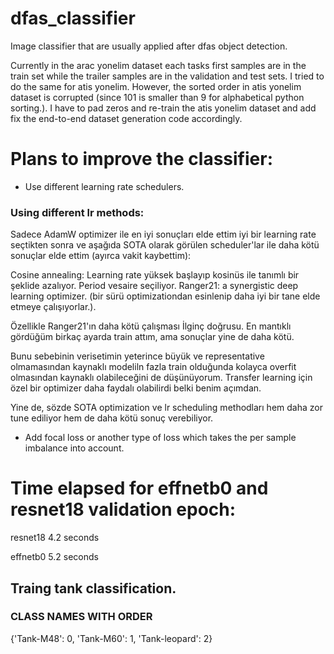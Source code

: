 # dfas_classifier

Image classifier that are usually applied after dfas object detection.

Currently in the arac yonelim dataset each tasks first samples are in the train set while the trailer samples are in the validation and test sets. 
I tried to do the same for atis yonelim. However, the sorted order in atis yonelim dataset is corrupted (since 101 is smaller than 9 for alphabetical python sorting.). I have to pad zeros and re-train the atis yonelim dataset and add fix the end-to-end dataset generation code accordingly.

# Plans to improve the classifier:

- Use different learning rate schedulers. 
### Using different lr methods:
Sadece AdamW optimizer ile en iyi sonuçları elde ettim iyi bir learning rate seçtikten sonra ve aşağıda SOTA olarak görülen scheduler'lar ile daha kötü sonuçlar elde ettim (ayırca vakit kaybettim):

Cosine annealing: Learning rate yüksek başlayıp kosinüs ile tanımlı bir şeklide azalıyor. Period vesaire seçiliyor.
Ranger21: a synergistic deep learning optimizer. (bir sürü optimizationdan esinlenip daha iyi bir tane elde etmeye çalışıyorlar.).

Özellikle Ranger21'ın daha kötü çalışması İlginç doğrusu. En mantıklı gördüğüm birkaç ayarda train attım, ama sonuçlar yine de daha kötü.

Bunu sebebinin verisetimin yeterince büyük ve representative olmamasından kaynaklı modeliln fazla train olduğunda kolayca overfit olmasından kaynaklı olabileceğini de düşünüyorum. Transfer learning için özel bir optimizer daha faydalı olabilirdi belki benim açımdan.

Yine de, sözde SOTA optimization ve lr scheduling methodları hem daha zor tune ediliyor hem de daha kötü sonuç verebiliyor.

- Add focal loss or another type of loss which takes the per sample imbalance into account.

# Time elapsed for effnetb0 and resnet18 validation epoch:

resnet18 4.2 seconds

effnetb0 5.2 seconds

## Traing tank classification.


### CLASS NAMES WITH ORDER
{'Tank-M48': 0, 'Tank-M60': 1, 'Tank-leopard': 2}
